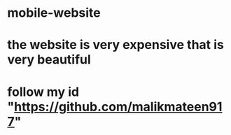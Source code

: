 # mobile-website
# the website is very expensive that is very beautiful
# follow my id "https://github.com/malikmateen917"

